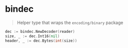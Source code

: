 # bindec

> Helper type that wraps the `encoding/binary` package

``` go
dec := bindec.NewDecoder(reader)
size, _ := dec.Int16(nil)
header, _ := dec.Bytes(int(size))
```

